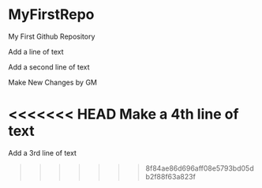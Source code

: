 # MyFirstRepo
My First Github Repository

Add a line of text

Add a second line of text

Make New Changes by GM

<<<<<<< HEAD
Make a 4th line of text 
=======
Add a 3rd line of text
>>>>>>> 8f84ae86d696aff08e5793bd05db2f88f63a823f
